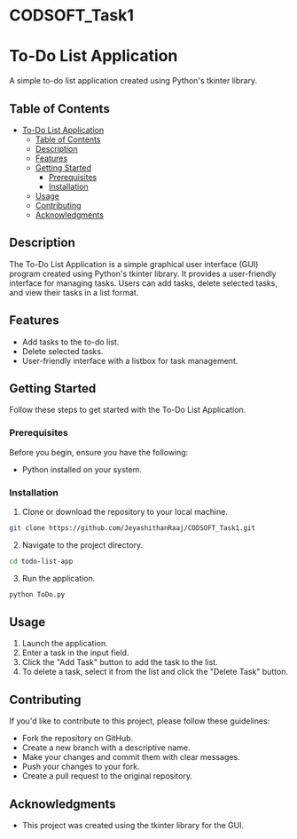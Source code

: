 # CODSOFT_Task1

# To-Do List Application

A simple to-do list application created using Python's tkinter library.

## Table of Contents

- [To-Do List Application](#to-do-list-application)
  - [Table of Contents](#table-of-contents)
  - [Description](#description)
  - [Features](#features)
  - [Getting Started](#getting-started)
    - [Prerequisites](#prerequisites)
    - [Installation](#installation)
  - [Usage](#usage)
  - [Contributing](#contributing)
  - [Acknowledgments](#acknowledgments)

## Description

The To-Do List Application is a simple graphical user interface (GUI) program created using Python's tkinter library. It provides a user-friendly interface for managing tasks. Users can add tasks, delete selected tasks, and view their tasks in a list format.

## Features

- Add tasks to the to-do list.
- Delete selected tasks.
- User-friendly interface with a listbox for task management.

## Getting Started

Follow these steps to get started with the To-Do List Application.

### Prerequisites

Before you begin, ensure you have the following:

- Python installed on your system.

### Installation

1. Clone or download the repository to your local machine.

```bash
git clone https://github.com/JeyashithanRaaj/CODSOFT_Task1.git
```

2. Navigate to the project directory.

```bash
cd todo-list-app
```

3. Run the application.

```bash
python ToDo.py
```

## Usage

1. Launch the application.
2. Enter a task in the input field.
3. Click the "Add Task" button to add the task to the list.
4. To delete a task, select it from the list and click the "Delete Task" button.

## Contributing

If you'd like to contribute to this project, please follow these guidelines:

- Fork the repository on GitHub.
- Create a new branch with a descriptive name.
- Make your changes and commit them with clear messages.
- Push your changes to your fork.
- Create a pull request to the original repository.

## Acknowledgments

- This project was created using the tkinter library for the GUI.

